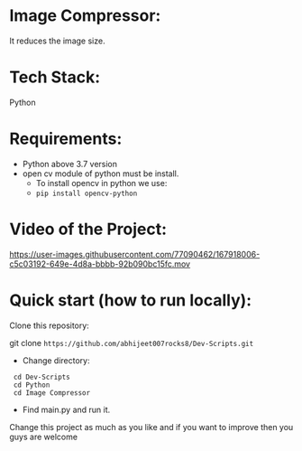 # Image Compressor:
  It reduces the image size.
  
# Tech Stack:
  Python
 
# Requirements:
  - Python above 3.7 version
  - open cv module of python must be install.
       - To install opencv in python we use:
       -  ```pip install opencv-python ```

# Video of the Project:

https://user-images.githubusercontent.com/77090462/167918006-c5c03192-649e-4d8a-bbbb-92b090bc15fc.mov

# Quick start (how to run locally):

Clone this repository:

git clone ```https://github.com/abhijeet007rocks8/Dev-Scripts.git```
- Change directory:
```
 cd Dev-Scripts
 cd Python
 cd Image Compressor
```
- Find main.py and run it.


Change this project as much as you like and if you want to improve then you guys are welcome
